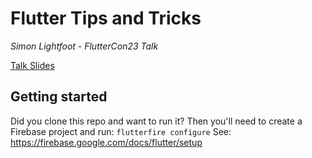 # Flutter Tips and Tricks
_Simon Lightfoot - FlutterCon23 Talk_

[Talk Slides](https://docs.google.com/presentation/d/1az1lb-p-aI6abv6w-jgMXKCKbl6qwfEwwR98mbJavbE/edit?usp=sharing)

## Getting started

Did you clone this repo and want to run it?
Then you'll need to create a Firebase project and run: `flutterfire configure`
See: https://firebase.google.com/docs/flutter/setup

